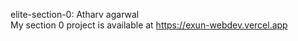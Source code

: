 elite-section-0: Atharv agarwal <br>
My section 0 project is available at https://exun-webdev.vercel.app
